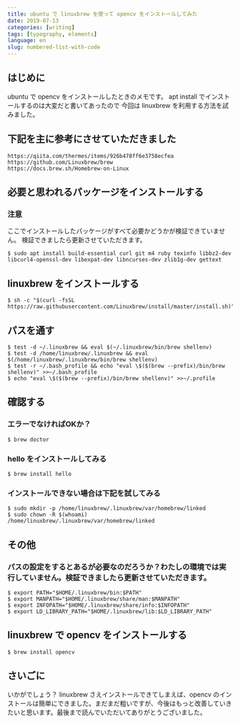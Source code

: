 ```yaml
---
title: ubuntu で linuxbrew を使って opencv をインストールしてみた
date: 2019-07-13
categories: [writing]
tags: [typography, elements]
language: en
slug: numbered-list-with-code
---
```


## はじめに
ubuntu で opencv をインストールしたときのメモです。
apt install でインストールするのは大変だと書いてあったので
今回は linuxbrew を利用する方法を試みました。

## 下記を主に参考にさせていただきました
```
https://qiita.com/thermes/items/926b478ff6e3758ecfea
https://github.com/Linuxbrew/brew
https://docs.brew.sh/Homebrew-on-Linux
```

## 必要と思われるパッケージをインストールする
### 注意
ここでインストールしたパッケージがすべて必要かどうかが検証できていません。
検証できましたら更新させていただきます。
```
$ sudo apt install build-essential curl git m4 ruby texinfo libbz2-dev libcurl4-openssl-dev libexpat-dev libncurses-dev zlib1g-dev gettext
```

## linuxbrew をインストールする
```
$ sh -c "$(curl -fsSL https://raw.githubusercontent.com/Linuxbrew/install/master/install.sh)"
```

## パスを通す
```
$ test -d ~/.linuxbrew && eval $(~/.linuxbrew/bin/brew shellenv)
$ test -d /home/linuxbrew/.linuxbrew && eval $(/home/linuxbrew/.linuxbrew/bin/brew shellenv)
$ test -r ~/.bash_profile && echo "eval \$($(brew --prefix)/bin/brew shellenv)" >>~/.bash_profile
$ echo "eval \$($(brew --prefix)/bin/brew shellenv)" >>~/.profile

```

## 確認する
### エラーでなければOKか？
```
$ brew doctor
```

### hello をインストールしてみる
```
$ brew install hello
```

### インストールできない場合は下記を試してみる
```
$ sudo mkdir -p /home/linuxbrew/.linuxbrew/var/homebrew/linked
$ sudo chown -R $(whoami) /home/linuxbrew/.linuxbrew/var/homebrew/linked
```

## その他
### パスの設定をするとあるが必要なのだろうか？わたしの環境では実行していません。検証できましたら更新させていただきます。
```
$ export PATH="$HOME/.linuxbrew/bin:$PATH"
$ export MANPATH="$HOME/.linuxbrew/share/man:$MANPATH"
$ export INFOPATH="$HOME/.linuxbrew/share/info:$INFOPATH"
$ export LD_LIBRARY_PATH="$HOME/.linuxbrew/lib:$LD_LIBRARY_PATH"
```

## linuxbrew で opencv をインストールする
```
$ brew install opencv
```

## さいごに
いかがでしょう？ linuxbrew さえインストールできてしまえば、opencv のインストールは簡単にできました。まだまだ粗いですが、今後はもっと改善していきたいと思います。最後まで読んでいただいてありがとうございました。